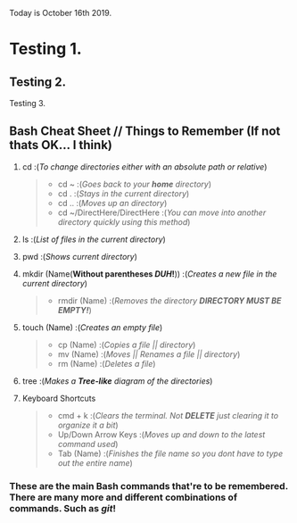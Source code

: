 Today is October 16th 2019.

# Testing 1.
## Testing 2.


Testing 3.

## **Bash Cheat Sheet // Things to Remember (If not thats OK... I think)**
1. cd :(_To change directories either with an absolute path or relative_)
    > * cd ~ :(_Goes back to your **home** directory_)
    > * cd . :(_Stays in the current directory_)
    > * cd .. :(_Moves up an directory_)
    > * cd ~/DirectHere/DirectHere :(_You can move into another directory quickly using this method_)

2. ls :(_List of files in the current directory_)

3. pwd :(_Shows current directory_)

4. mkdir (Name(**Without parentheses _DUH_!**)) :(_Creates a new file in the current directory_)
    > * rmdir (Name) :(_Removes the directory **DIRECTORY MUST BE EMPTY!**_)

5. touch (Name) :(_Creates an empty file_)
    > * cp (Name) :(_Copies a file || directory_)
    > * mv (Name) :(_Moves || Renames a file || directory_)
    > * rm (Name) :(_Deletes a file_)

6. tree :(_Makes a **Tree-like** diagram of the directories_)

7. Keyboard Shortcuts
    > * cmd + k :(_Clears the terminal. Not **DELETE** just clearing it to organize it a bit_)
    > * Up/Down Arrow Keys :(_Moves up and down to the latest command used_)
    > * Tab (Name) :(_Finishes the file name so you dont have to type out the entire name_)

### **These are the main Bash commands that're to be remembered. There are many more and different combinations of commands. Such as** _git_!

